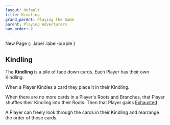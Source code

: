 ```yaml
---
layout: default
title: Kindling
grand_parent: Playing the Game
parent: Playing Adventurers
nav_order: 2
---
```


<div markdown="1">
New Page
{: .label .label-purple }
</div>

## Kindling

The **Kindling** is a pile of face down cards. Each Player has their own Kindling. 

When a Player Kindles a card they place it in their Kindling. 

<!-- insert example here -->

When there are no more cards in a Player's Roots and Branches, that Player shuffles their Kindling into their Roots. Then that Player gains [Exhausted](Consequences#exhausted)

A Player can freely look through the cards in their Kindling and rearrange the order of these cards.
